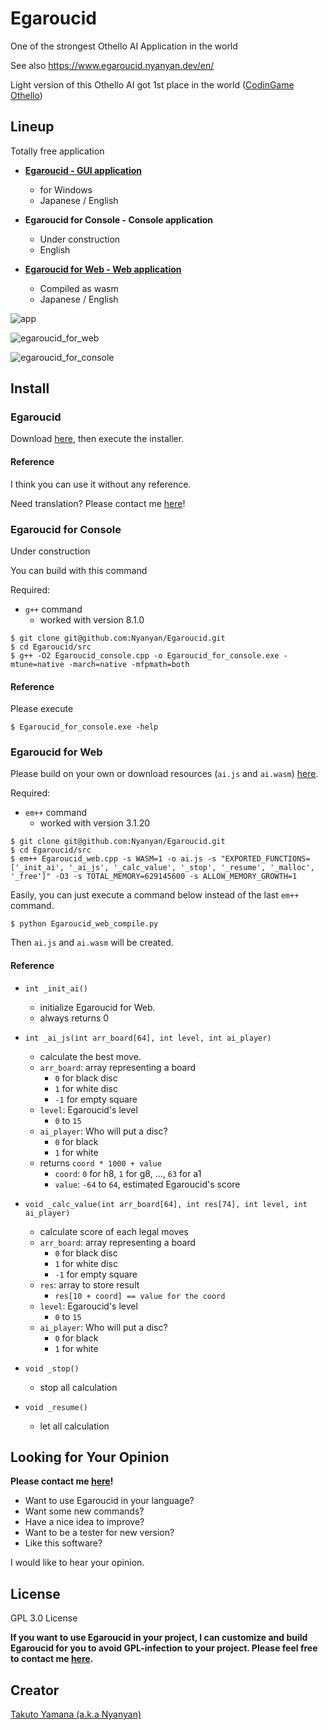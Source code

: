 # Egaroucid

One of the strongest Othello AI Application in the world

See also https://www.egaroucid.nyanyan.dev/en/



Light version of this Othello AI got 1st place in the world ([CodinGame Othello](https://www.codingame.com/multiplayer/bot-programming/othello-1/leaderboard))



## Lineup

Totally free application

* **[Egaroucid - GUI application](https://www.egaroucid.nyanyan.dev/en/)**
  
  * for Windows
  * Japanese / English
  
* **Egaroucid for Console - Console application**
  
  * Under construction
  * English
  
* **[Egaroucid for Web - Web application](https://www.egaroucid.nyanyan.dev/en/web/)**
  
  * Compiled as wasm
  * Japanese / English
  
  

![app](img/app.png)

![egaroucid_for_web](img/egaroucid_for_web.png)

![egaroucid_for_console](img/egaroucid_for_console.png)



## Install

### Egaroucid

Download [here](https://www.egaroucid.nyanyan.dev/en/download/), then execute the installer.

#### Reference

I think you can use it without any reference.

Need translation? Please contact me [here](https://docs.google.com/forms/d/e/1FAIpQLSd6ML1T1fc707luPEefBXuImMnlM9cQP8j-YHKiSyFoS-8rmQ/viewform)!



### Egaroucid for Console

Under construction

You can build with this command

Required:

* ```g++``` command
  * worked with version 8.1.0

```
$ git clone git@github.com:Nyanyan/Egaroucid.git
$ cd Egaroucid/src
$ g++ -O2 Egaroucid_console.cpp -o Egaroucid_for_console.exe -mtune=native -march=native -mfpmath=both
```



#### Reference

Please execute

```
$ Egaroucid_for_console.exe -help
```



### Egaroucid for Web

Please build on your own or download resources (```ai.js``` and ```ai.wasm```) [here](https://github.com/Nyanyan/Egaroucid/tree/main/docs/en/web).

Required:

* ```em++``` command
  * worked with version 3.1.20

```
$ git clone git@github.com:Nyanyan/Egaroucid.git
$ cd Egaroucid/src
$ em++ Egaroucid_web.cpp -s WASM=1 -o ai.js -s "EXPORTED_FUNCTIONS=['_init_ai', '_ai_js', '_calc_value', '_stop', '_resume', '_malloc', '_free']" -O3 -s TOTAL_MEMORY=629145600 -s ALLOW_MEMORY_GROWTH=1
```

Easily, you can just execute a command below instead of the last ```em++``` command.

```
$ python Egaroucid_web_compile.py
```

Then ```ai.js``` and ```ai.wasm``` will be created.

#### Reference

* ```int _init_ai()```
  * initialize Egaroucid for Web.
  * always returns 0

* ```int _ai_js(int arr_board[64], int level, int ai_player)```
  * calculate the best move. 
  * ```arr_board```: array representing a board
    * ```0``` for black disc
    * ```1``` for white disc
    * ```-1``` for empty square
  * ```level```: Egaroucid's level
    * ```0``` to ```15```
  * ```ai_player```: Who will put a disc?
    * ```0``` for black
    * ```1``` for white
  * returns ```coord * 1000 + value```
    * ```coord```: ```0``` for h8, ```1``` for g8, ..., ```63``` for a1
    * ```value```: ```-64``` to ```64```, estimated Egaroucid's score
* ```void _calc_value(int arr_board[64], int res[74], int level, int ai_player)```
  * calculate score of each legal moves
  * ```arr_board```: array representing a board
    * ```0``` for black disc
    * ```1``` for white disc
    * ```-1``` for empty square
  * ```res```: array to store result
    * ```res[10 + coord] == value for the coord```
  * ```level```: Egaroucid's level
    * ```0``` to ```15```
  * ```ai_player```: Who will put a disc?
    * ```0``` for black
    * ```1``` for white
* ```void _stop()```
  * stop all calculation
* ```void _resume()```
  * let all calculation



## Looking for Your Opinion

**Please contact me [here](https://docs.google.com/forms/d/e/1FAIpQLSd6ML1T1fc707luPEefBXuImMnlM9cQP8j-YHKiSyFoS-8rmQ/viewform)!**

* Want to use Egaroucid in your language?
* Want some new commands?
* Have a nice idea to improve?
* Want to be a tester for new version?
* Like this software?

I would like to hear your opinion.



## License

GPL 3.0 License

**If you want to use Egaroucid in your project, I can customize and build Egaroucid for you to avoid GPL-infection to your project. Please feel free to contact me [here](https://docs.google.com/forms/d/e/1FAIpQLSd6ML1T1fc707luPEefBXuImMnlM9cQP8j-YHKiSyFoS-8rmQ/viewform).**



## Creator

[Takuto Yamana (a.k.a Nyanyan)](https://nyanyan.dev/en/)
